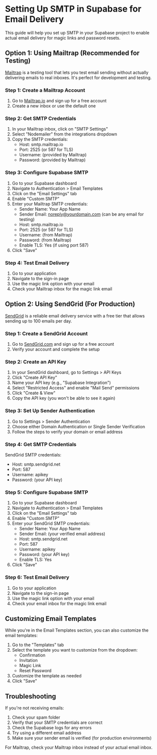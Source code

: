 # Setting Up SMTP in Supabase for Email Delivery

This guide will help you set up SMTP in your Supabase project to enable actual email delivery for magic links and password resets.

## Option 1: Using Mailtrap (Recommended for Testing)

[Mailtrap](https://mailtrap.io/) is a testing tool that lets you test email sending without actually delivering emails to real inboxes. It's perfect for development and testing.

### Step 1: Create a Mailtrap Account

1. Go to [Mailtrap.io](https://mailtrap.io/) and sign up for a free account
2. Create a new inbox or use the default one

### Step 2: Get SMTP Credentials

1. In your Mailtrap inbox, click on "SMTP Settings"
2. Select "Nodemailer" from the integrations dropdown
3. Copy the SMTP credentials:
   - Host: smtp.mailtrap.io
   - Port: 2525 (or 587 for TLS)
   - Username: (provided by Mailtrap)
   - Password: (provided by Mailtrap)

### Step 3: Configure Supabase SMTP

1. Go to your Supabase dashboard
2. Navigate to Authentication > Email Templates
3. Click on the "Email Settings" tab
4. Enable "Custom SMTP"
5. Enter your Mailtrap SMTP credentials:
   - Sender Name: Your App Name
   - Sender Email: noreply@yourdomain.com (can be any email for testing)
   - Host: smtp.mailtrap.io
   - Port: 2525 (or 587 for TLS)
   - Username: (from Mailtrap)
   - Password: (from Mailtrap)
   - Enable TLS: Yes (if using port 587)
6. Click "Save"

### Step 4: Test Email Delivery

1. Go to your application
2. Navigate to the sign-in page
3. Use the magic link option with your email
4. Check your Mailtrap inbox for the magic link email

## Option 2: Using SendGrid (For Production)

[SendGrid](https://sendgrid.com/) is a reliable email delivery service with a free tier that allows sending up to 100 emails per day.

### Step 1: Create a SendGrid Account

1. Go to [SendGrid.com](https://sendgrid.com/) and sign up for a free account
2. Verify your account and complete the setup

### Step 2: Create an API Key

1. In your SendGrid dashboard, go to Settings > API Keys
2. Click "Create API Key"
3. Name your API key (e.g., "Supabase Integration")
4. Select "Restricted Access" and enable "Mail Send" permissions
5. Click "Create & View"
6. Copy the API key (you won't be able to see it again)

### Step 3: Set Up Sender Authentication

1. Go to Settings > Sender Authentication
2. Choose either Domain Authentication or Single Sender Verification
3. Follow the steps to verify your domain or email address

### Step 4: Get SMTP Credentials

SendGrid SMTP credentials:
- Host: smtp.sendgrid.net
- Port: 587
- Username: apikey
- Password: (your API key)

### Step 5: Configure Supabase SMTP

1. Go to your Supabase dashboard
2. Navigate to Authentication > Email Templates
3. Click on the "Email Settings" tab
4. Enable "Custom SMTP"
5. Enter your SendGrid SMTP credentials:
   - Sender Name: Your App Name
   - Sender Email: (your verified email address)
   - Host: smtp.sendgrid.net
   - Port: 587
   - Username: apikey
   - Password: (your API key)
   - Enable TLS: Yes
6. Click "Save"

### Step 6: Test Email Delivery

1. Go to your application
2. Navigate to the sign-in page
3. Use the magic link option with your email
4. Check your email inbox for the magic link email

## Customizing Email Templates

While you're in the Email Templates section, you can also customize the email templates:

1. Go to the "Templates" tab
2. Select the template you want to customize from the dropdown:
   - Confirmation
   - Invitation
   - Magic Link
   - Reset Password
3. Customize the template as needed
4. Click "Save"

## Troubleshooting

If you're not receiving emails:

1. Check your spam folder
2. Verify that your SMTP credentials are correct
3. Check the Supabase logs for any errors
4. Try using a different email address
5. Make sure your sender email is verified (for production environments)

For Mailtrap, check your Mailtrap inbox instead of your actual email inbox.
